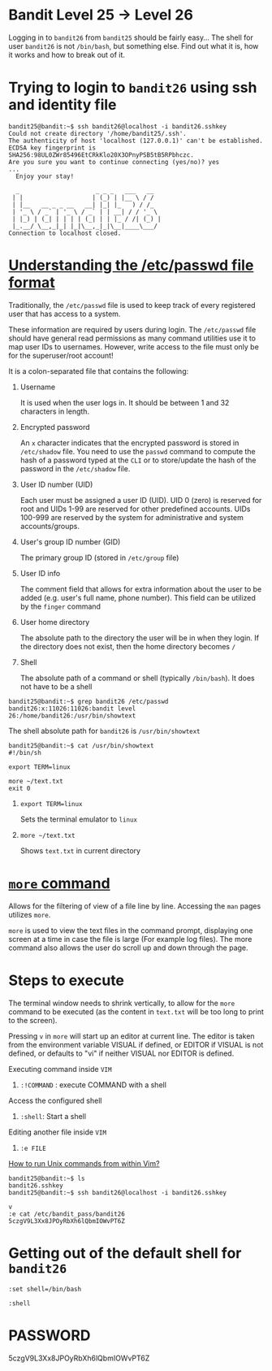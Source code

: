 # Bandit Level 25 -> Level 26

Logging in to `bandit26` from `bandit25` should be fairly easy… The shell for user `bandit26` is not `/bin/bash`, but something else. Find out what it is, how it works and how to break out of it.

# Trying to login to `bandit26` using ssh and identity file

```console
bandit25@bandit:~$ ssh bandit26@localhost -i bandit26.sshkey
Could not create directory '/home/bandit25/.ssh'.
The authenticity of host 'localhost (127.0.0.1)' can't be established.
ECDSA key fingerprint is SHA256:98UL0ZWr85496EtCRkKlo20X3OPnyPSB5tB5RPbhczc.
Are you sure you want to continue connecting (yes/no)? yes
...
  Enjoy your stay!

  _                     _ _ _   ___   __
 | |                   | (_) | |__ \ / /
 | |__   __ _ _ __   __| |_| |_   ) / /_
 | '_ \ / _` | '_ \ / _` | | __| / / '_ \
 | |_) | (_| | | | | (_| | | |_ / /| (_) |
 |_.__/ \__,_|_| |_|\__,_|_|\__|____\___/
Connection to localhost closed.
```

# [Understanding the /etc/passwd file format](https://www.cyberciti.biz/faq/understanding-etcpasswd-file-format/)

Traditionally, the `/etc/passwd` file is used to keep track of every registered user that has access to a system.

These information are required by users during login. The `/etc/passwd` file should have general read permissions as many command utilities use it to map user IDs to usernames. However, write access to the file must only be for the superuser/root account!

It is a colon-separated file that contains the following:

1. Username

   It is used when the user logs in. It should be between 1 and 32 characters in length.

1. Encrypted password

   An `x` character indicates that the encrypted password is stored in `/etc/shadow` file. You need to use the `passwd` command to compute the hash of a password typed at the `CLI` or to store/update the hash of the password in the `/etc/shadow` file.

1. User ID number (UID)

   Each user must be assigned a user ID (UID). UID 0 (zero) is reserved for root and UIDs 1-99 are reserved for other predefined accounts. UIDs 100-999 are reserved by the system for administrative and system accounts/groups.

1. User's group ID number (GID)

   The primary group ID (stored in `/etc/group` file)

1. User ID info

   The comment field that allows for extra information about the user to be added (e.g. user's full name, phone number). This field can be utilized by the `finger` command

1. User home directory

   The absolute path to the directory the user will be in when they login. If the directory does not exist, then the home directory becomes `/`

1. Shell

   The absolute path of a command or shell (typically `/bin/bash`). It does not have to be a shell

```console
bandit25@bandit:~$ grep bandit26 /etc/passwd
bandit26:x:11026:11026:bandit level 26:/home/bandit26:/usr/bin/showtext
```

The shell absolute path for `bandit26` is `/usr/bin/showtext`

```console
bandit25@bandit:~$ cat /usr/bin/showtext
#!/bin/sh

export TERM=linux

more ~/text.txt
exit 0
```

1. `export TERM=linux`

   Sets the terminal emulator to `linux`

1. `more ~/text.txt`

   Shows `text.txt` in current directory

# [`more` command](https://linux.die.net/man/1/more)

Allows for the filtering of view of a file line by line. Accessing the `man` pages utilizes `more`.

`more` is used to view the text files in the command prompt, displaying one screen at a time in case the file is large (For example log files). The more command also allows the user do scroll up and down through the page.

# Steps to execute

The terminal window needs to shrink vertically, to allow for the `more` command to be executed (as the content in `text.txt` will be too long to print to the screen).

Pressing `v` in `more` will start up an editor at current line. The editor is taken from the environment variable VISUAL if defined, or EDITOR if VISUAL is not defined, or defaults to "vi" if neither VISUAL nor EDITOR is defined.

Executing command inside `VIM`

1. `:!COMMAND` : execute COMMAND with a shell

Access the configured shell

1. `:shell`: Start a shell

Editing another file inside `VIM`

1. `:e FILE`

[How to run Unix commands from within Vim?](https://superuser.com/a/285506)

```console
bandit25@bandit:~$ ls
bandit26.sshkey
bandit25@bandit:~$ ssh bandit26@localhost -i bandit26.sshkey

v
:e cat /etc/bandit_pass/bandit26
5czgV9L3Xx8JPOyRbXh6lQbmIOWvPT6Z
```

# Getting out of the default shell for `bandit26`

`:set shell=/bin/bash`

`:shell`

# PASSWORD

5czgV9L3Xx8JPOyRbXh6lQbmIOWvPT6Z
